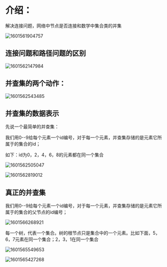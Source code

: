 



# 介绍：

解决连接问题，网络中节点是否连接和数学中集合类的并集

![1601561904757](https://gitee.com/gu_chun_bo/picture/raw/master/image/20201001221827-886950.png)

## 连接问题和路径问题的区别

![1601562147984](https://gitee.com/gu_chun_bo/picture/raw/master/image/20201001223852-546677.png)

## 并查集的两个动作：

![1601562543485](https://gitee.com/gu_chun_bo/picture/raw/master/image/20201001222904-843781.png)



## 并查集的数据表示

先说一个最简单的并查集：

我们用0--9给每个元素一个id编号，对于每一个元素，并查集存储的是元素它所属于的集合的id；

如下：id为0，2，4，6，8的元素都在同一个集合

![1601562505047](https://gitee.com/gu_chun_bo/picture/raw/master/image/20201001222825-119503.png)





![1601562819012](https://gitee.com/gu_chun_bo/picture/raw/master/image/20201001223354-660534.png)



## 真正的并查集

我们用0--9给每个元素一个id编号，对于每一个元素，并查集存储的是元素它所属于的集合的父节点的id编号；

![1601566268921](https://gitee.com/gu_chun_bo/picture/raw/master/image/20201001233110-188427.png)



每一个树，代表一个集合。树的根节点只是集合中的一个元素。比如下面，5，6，7元素在同一个集合；2，3，1在同一个集合

![1601565549653](https://gitee.com/gu_chun_bo/picture/raw/master/image/20201001231910-159994.png)





![1601565427268](https://gitee.com/gu_chun_bo/picture/raw/master/image/20201001231708-648794.png)





